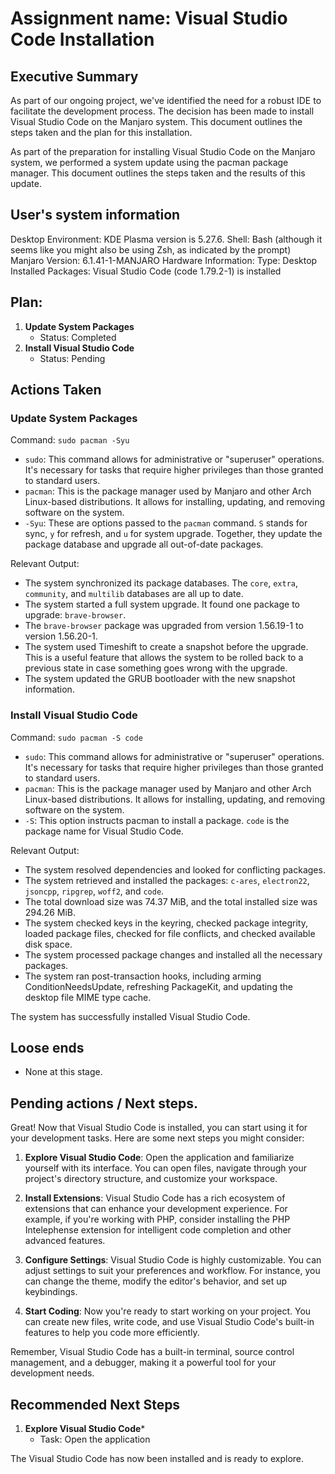 # Assignment name: Visual Studio Code Installation

## Executive Summary 

As part of our ongoing project, we've identified the need for a robust IDE to facilitate the development process. The decision has been made to install Visual Studio Code on the Manjaro system. This document outlines the steps taken and the plan for this installation.

As part of the preparation for installing Visual Studio Code on the Manjaro system, we performed a system update using the pacman package manager. This document outlines the steps taken and the results of this update.

## User's system information

Desktop Environment: KDE Plasma version is 5.27.6.
Shell: Bash (although it seems like you might also be using Zsh, as indicated by the prompt)
Manjaro Version: 6.1.41-1-MANJARO
Hardware Information:
Type: Desktop
Installed Packages: Visual Studio Code (code 1.79.2-1) is installed

## Plan: 

1. **Update System Packages**
   - Status: Completed
2. **Install Visual Studio Code**
   - Status: Pending

## Actions Taken 

### Update System Packages

Command: `sudo pacman -Syu`

- `sudo`: This command allows for administrative or "superuser" operations. It's necessary for tasks that require higher privileges than those granted to standard users.
- `pacman`: This is the package manager used by Manjaro and other Arch Linux-based distributions. It allows for installing, updating, and removing software on the system.
- `-Syu`: These are options passed to the `pacman` command. `S` stands for sync, `y` for refresh, and `u` for system upgrade. Together, they update the package database and upgrade all out-of-date packages.

Relevant Output:

- The system synchronized its package databases. The `core`, `extra`, `community`, and `multilib` databases are all up to date.
- The system started a full system upgrade. It found one package to upgrade: `brave-browser`.
- The `brave-browser` package was upgraded from version 1.56.19-1 to version 1.56.20-1.
- The system used Timeshift to create a snapshot before the upgrade. This is a useful feature that allows the system to be rolled back to a previous state in case something goes wrong with the upgrade.
- The system updated the GRUB bootloader with the new snapshot information.

### Install Visual Studio Code

Command: `sudo pacman -S code`

- `sudo`: This command allows for administrative or "superuser" operations. It's necessary for tasks that require higher privileges than those granted to standard users.
- `pacman`: This is the package manager used by Manjaro and other Arch Linux-based distributions. It allows for installing, updating, and removing software on the system.
- `-S`: This option instructs pacman to install a package. `code` is the package name for Visual Studio Code.

Relevant Output:

- The system resolved dependencies and looked for conflicting packages.
- The system retrieved and installed the packages: `c-ares`, `electron22`, `jsoncpp`, `ripgrep`, `woff2`, and `code`.
- The total download size was 74.37 MiB, and the total installed size was 294.26 MiB.
- The system checked keys in the keyring, checked package integrity, loaded package files, checked for file conflicts, and checked available disk space.
- The system processed package changes and installed all the necessary packages.
- The system ran post-transaction hooks, including arming ConditionNeedsUpdate, refreshing PackageKit, and updating the desktop file MIME type cache.

The system has successfully installed Visual Studio Code.

## Loose ends

- None at this stage.

## Pending actions  / Next steps.

Great! Now that Visual Studio Code is installed, you can start using it for your development tasks. Here are some next steps you might consider:

1. **Explore Visual Studio Code**: Open the application and familiarize yourself with its interface. You can open files, navigate through your project's directory structure, and customize your workspace.

2. **Install Extensions**: Visual Studio Code has a rich ecosystem of extensions that can enhance your development experience. For example, if you're working with PHP, consider installing the PHP Intelephense extension for intelligent code completion and other advanced features.

3. **Configure Settings**: Visual Studio Code is highly customizable. You can adjust settings to suit your preferences and workflow. For instance, you can change the theme, modify the editor's behavior, and set up keybindings.

4. **Start Coding**: Now you're ready to start working on your project. You can create new files, write code, and use Visual Studio Code's built-in features to help you code more efficiently.

Remember, Visual Studio Code has a built-in terminal, source control management, and a debugger, making it a powerful tool for your development needs.

## Recommended Next Steps 

1. **Explore Visual Studio Code***
   - Task: Open the application

The Visual Studio Code has now been installed and is ready to explore.
